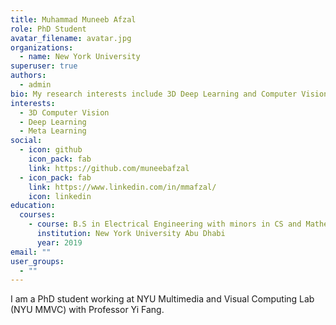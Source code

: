```yaml
---
title: Muhammad Muneeb Afzal
role: PhD Student
avatar_filename: avatar.jpg
organizations:
  - name: New York University
superuser: true
authors:
  - admin
bio: My research interests include 3D Deep Learning and Computer Vision
interests:
  - 3D Computer Vision
  - Deep Learning
  - Meta Learning
social:
  - icon: github
    icon_pack: fab
    link: https://github.com/muneebafzal
  - icon_pack: fab
    link: https://www.linkedin.com/in/mmafzal/
    icon: linkedin
education:
  courses:
    - course: B.S in Electrical Engineering with minors in CS and Mathematics
      institution: New York University Abu Dhabi
      year: 2019
email: ""
user_groups:
  - ""
---
```

I am a PhD student working at NYU Multimedia and Visual Computing Lab (NYU MMVC) with Professor Yi Fang.